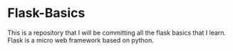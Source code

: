 # Flask-Basics
This is a repository that I will be committing all the flask basics that I learn. Flask is a micro web framework based on python.

